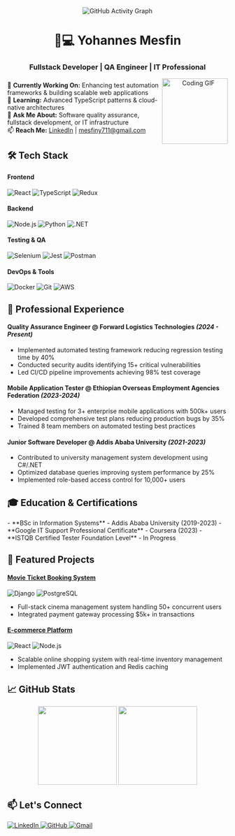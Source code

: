 <div align="center">
  <img src="https://github-readme-activity-graph.vercel.app/graph?username=sthtsay&theme=dracula" alt="GitHub Activity Graph" />
</div>

<h1 align="center">👨💻 Yohannes Mesfin</h1>
<h3 align="center">Fullstack Developer | QA Engineer | IT Professional</h3>

<div align="center">
  <img align="right" height="150" src="https://i.imgflip.com/65efzo.gif" alt="Coding GIF" />
</div>

###

🔭 **Currently Working On:** Enhancing test automation frameworks & building scalable web applications  
🌱 **Learning:** Advanced TypeScript patterns & cloud-native architectures  
💬 **Ask Me About:** Software quality assurance, fullstack development, or IT infrastructure  
📫 **Reach Me:** [LinkedIn](https://www.linkedin.com/in/yohannesmesfin) | mesfiny711@gmail.com

###

<h2>🛠 Tech Stack</h2>

#### **Frontend**
![React](https://img.shields.io/badge/React-20232A?style=for-the-badge&logo=react&logoColor=61DAFB)
![TypeScript](https://img.shields.io/badge/TypeScript-007ACC?style=for-the-badge&logo=typescript&logoColor=white)
![Redux](https://img.shields.io/badge/Redux-593D88?style=for-the-badge&logo=redux&logoColor=white)

#### **Backend**
![Node.js](https://img.shields.io/badge/Node.js-339933?style=for-the-badge&logo=nodedotjs&logoColor=white)
![Python](https://img.shields.io/badge/Python-3776AB?style=for-the-badge&logo=python&logoColor=white)
![.NET](https://img.shields.io/badge/.NET-512BD4?style=for-the-badge&logo=dotnet&logoColor=white)

#### **Testing & QA**
![Selenium](https://img.shields.io/badge/Selenium-43B02A?style=for-the-badge&logo=selenium&logoColor=white)
![Jest](https://img.shields.io/badge/Jest-C21325?style=for-the-badge&logo=jest&logoColor=white)
![Postman](https://img.shields.io/badge/Postman-FF6C37?style=for-the-badge&logo=postman&logoColor=white)

#### **DevOps & Tools**
![Docker](https://img.shields.io/badge/Docker-2496ED?style=for-the-badge&logo=docker&logoColor=white)
![Git](https://img.shields.io/badge/Git-F05032?style=for-the-badge&logo=git&logoColor=white)
![AWS](https://img.shields.io/badge/AWS-232F3E?style=for-the-badge&logo=amazon-aws&logoColor=white)

###

<h2>💼 Professional Experience</h2>

#### **Quality Assurance Engineer** @ Forward Logistics Technologies _(2024 - Present)_
- Implemented automated testing framework reducing regression testing time by 40%
- Conducted security audits identifying 15+ critical vulnerabilities
- Led CI/CD pipeline improvements achieving 98% test coverage

#### **Mobile Application Tester** @ Ethiopian Overseas Employment Agencies Federation _(2023-2024)_
- Managed testing for 3+ enterprise mobile applications with 500k+ users
- Developed comprehensive test plans reducing production bugs by 35%
- Trained 8 team members on automated testing best practices

#### **Junior Software Developer** @ Addis Ababa University _(2021-2023)_
- Contributed to university management system development using C#/.NET
- Optimized database queries improving system performance by 25%
- Implemented role-based access control for 10,000+ users

###

<h2>🎓 Education & Certifications</h2>
- **BSc in Information Systems** - Addis Ababa University (2019-2023)
- **Google IT Support Professional Certificate** - Coursera (2023)
- **ISTQB Certified Tester Foundation Level** - In Progress

###

<h2>🚀 Featured Projects</h2>

#### [Movie Ticket Booking System](https://github.com/sthtsay/movie-ticket-system)
![Django](https://img.shields.io/badge/Django-092E20?style=for-the-badge&logo=django&logoColor=white)
![PostgreSQL](https://img.shields.io/badge/PostgreSQL-316192?style=for-the-badge&logo=postgresql&logoColor=white)
- Full-stack cinema management system handling 50+ concurrent users
- Integrated payment gateway processing $5k+ in transactions

#### [E-commerce Platform](https://github.com/sthtsay/ecommerce-platform)
![React](https://img.shields.io/badge/React-20232A?style=for-the-badge&logo=react&logoColor=61DAFB)
![Node.js](https://img.shields.io/badge/Node.js-339933?style=for-the-badge&logo=nodedotjs&logoColor=white)
- Scalable online shopping system with real-time inventory management
- Implemented JWT authentication and Redis caching

###

<h2>📈 GitHub Stats</h2>

<div align="center">
  <img height="180em" src="https://github-readme-stats.vercel.app/api?username=sthtsay&show_icons=true&theme=dracula" />
  <img height="180em" src="https://github-readme-stats.vercel.app/api/top-langs/?username=sthtsay&layout=compact&theme=dracula" />
</div>

###

<h2>📫 Let's Connect</h2>
<div align="left">
  <a href="https://www.linkedin.com/in/yohannesmesfin" target="_blank">
    <img src="https://img.shields.io/badge/LinkedIn-0077B5?style=for-the-badge&logo=linkedin&logoColor=white" alt="LinkedIn" />
  </a>
  <a href="https://github.com/sthtsay" target="_blank">
    <img src="https://img.shields.io/badge/GitHub-100000?style=for-the-badge&logo=github&logoColor=white" alt="GitHub" />
  </a>
  <a href="mailto:mesfiny711@gmail.com">
    <img src="https://img.shields.io/badge/Gmail-D14836?style=for-the-badge&logo=gmail&logoColor=white" alt="Gmail" />
  </a>
</div>
